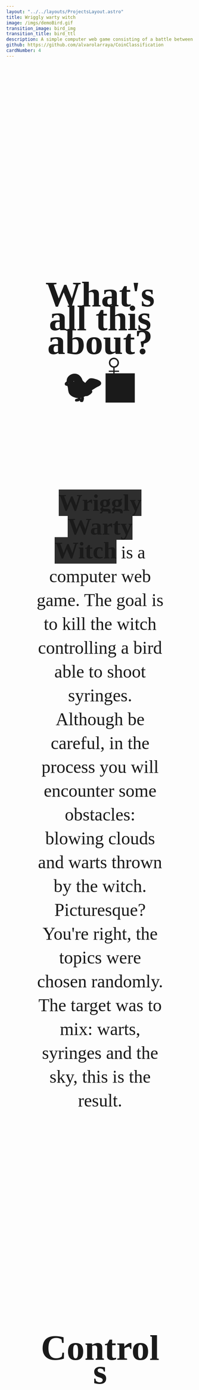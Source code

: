 ```yaml
---
layout: "../../layouts/ProjectsLayout.astro"
title: Wriggly warty witch
image: /imgs/demoBird.gif
transition_image: bird_img
transition_title: bird_ttl
description: A simple computer web game consisting of a battle between a bird and a witch
github: https://github.com/alvarolarraya/CoinClassification
cardNumber: 4
---
```

<h2 class="projectTitles">What's all this about? 🧙🏻‍♀️🆚🐦‍⬛</h2>

<div><p><b>Wriggly Warty Witch</b> is a computer web game. The goal is to kill the witch controlling a bird able to shoot syringes. Although be careful, in the process you will encounter some obstacles: blowing clouds and warts thrown by the witch. Picturesque? You're right, the topics were chosen randomly. The target was to mix: warts, syringes and the sky, this is the result.</p></div>


<h2 class="projectTitles">Controls</h2>

<div>
  <p id="list"> ⦿ The bird can <b>move</b> freely througout the whole screen using ←↑↓→ keys</p>

  <p id="list"> ⦿ Pressing or holding the space key you can <b>shoot</b> the syringes. The shooting action has cooldown time.</p>
</div>

<h2 class="projectTitles">Play it yourself 🫵</h2>

<div>
  <a id="playLink" href="https://fb55f3f8.bird-game.pages.dev/" target="_blank">
    🎮
  </a>
</div>


<h2 class="projectTitles">Implementation  👨🏻‍💻</h2>

<div>
  <p>This web game is coded in <b>JavaScript</b> as an <b>Object Oriented Program</b>. All the animations are made with canvas, inserting a new picture 60 times per second. Making it <b>resposive</b> to the player´s actions in real time, which are monitorized during the whole battle. To see the code firsthand click on the demo at the top of the web.</p>
</div>








<link href='https://fonts.googleapis.com/css?family=Caveat' rel='stylesheet'>
<style>
  .projectTitles{
    text-align: center;
    font-size: 6rem;
    display: block;
    margin: 0 auto;
    width: 70%;   
    line-height: 4rem; 
    font-family: "Caveat";
    padding-bottom:2vh;
    margin-bottom:4vh;
    border-bottom: 3px rgb(var(--accent)) dashed;
    margin-top:15vh;
  }
  p{
    text-align: center;
    font-size: 3rem;
    display: block;
    margin: 0 auto;
    width: 70%;   
    line-height: 4rem; 
    font-family: "Caveat";
    margin-top:2vh;
  }
  b{
    font-size: 4rem;
    background-color: #2E2E2E;
  }
  #playLink{
    text-align: center;
    font-size: 10rem;
    display: block;
    margin: 0 auto;
    width: 70%;   
    text-decoration: none;
    animation: hithere 2.5s infinite;
  }
  @keyframes hithere {
    30% { transform: scale(1.2); }
    40%, 60% { transform: rotate(-20deg) scale(1.2); }
    50% { transform: rotate(20deg) scale(1.2); }
    70% { transform: rotate(0deg) scale(1.2); }
    100% { transform: scale(1); }
  }
  #list{
    text-align: left;
    padding-left:10vw;
    padding-top:1vh;
  }
</style>